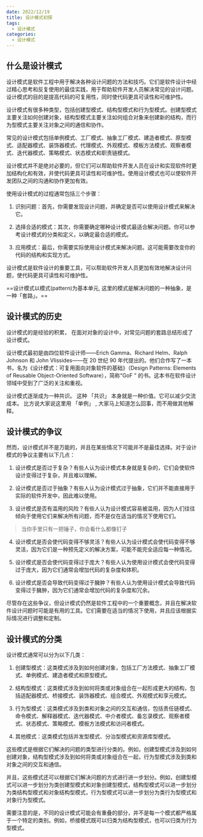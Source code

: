```yaml
---
date: 2022/12/19
title: 设计模式初探
tags: 
  - 设计模式
categories:
  - 设计模式
---
```


##  什么是设计模式
设计模式是软件工程中用于解决各种设计问题的方法和技巧。它们是软件设计中经过精心思考和反复使用的最佳实践，用于帮助软件开发人员解决常见的设计问题。设计模式的目的是提高代码的可复用性，同时使代码更具可读性和可维护性。

设计模式有很多种类型，包括创建型模式、结构型模式和行为型模式。创建型模式主要关注如何创建对象，结构型模式主要关注如何组合对象来创建新的结构，而行为型模式主要关注对象之间的通信和协作。

常见的设计模式包括单例模式、工厂模式、抽象工厂模式、建造者模式、原型模式、适配器模式、装饰器模式、代理模式、外观模式、模板方法模式、观察者模式、迭代器模式、策略模式、状态模式和职责链模式。

设计模式并不是绝对必要的，但它们可以帮助软件开发人员在设计和实现软件时更加结构化和有效，并使代码更具可读性和可维护性。使用设计模式也可以使软件开发团队之间的沟通和协作更加有效。

使用设计模式的过程通常包括三个步骤：

1.  识别问题：首先，你需要发现设计问题，并确定是否可以使用设计模式来解决它。
    
2.  选择合适的模式：其次，你需要确定哪种设计模式最适合解决问题。你可以参考设计模式的分类和定义，以确定最合适的模式。
    
3.  应用模式：最后，你需要实际使用设计模式来解决问题。这可能需要改变你的代码的结构和实现方式。
    
设计模式是软件设计的重要工具，可以帮助软件开发人员更加有效地解决设计问题，使代码更具可读性和可维护性。

==设计模式以模式(pattern)为基本单元, 这里的模式是解决问题的一种抽象，是一种「套路」。==

## 设计模式的历史

设计模式的是经验的积累， 在面对对象的设计中，对常见问题的套路总结形成了设计模式。

设计模式最初是由四位软件设计师——Erich Gamma、Richard Helm、Ralph Johnson 和 John Vlissides——在 20 世纪 90 年代提出的。他们合作写了一本书，名为《设计模式：可复用面向对象软件的基础》（Design Patterns: Elements of Reusable Object-Oriented Software），简称“GoF ” 的书。这本书在软件设计领域中受到了广泛的关注和重视。

设计模式逐渐成为一种共识。 这种 「共识」 本身就是一种价值。它可以减少交流成本。
比方说大家说这里用 「单例」 , 大家马上知道怎么回事，而不用做其他解释。

## 设计模式的争议
然而，设计模式并不是万能的，并且在某些情况下可能并不是最佳选择。对于设计模式的争议主要有以下几点：

1.  设计模式是否过于复杂？有些人认为设计模式本身就是复杂的，它们会使软件设计变得过于复杂，并且难以理解。
    
2.  设计模式是否过于抽象？有些人认为设计模式过于抽象，它们并不能直接用于实际的软件开发中，因此难以使用。
    
3.  设计模式是否有滥用的风险？有些人认为设计模式容易被滥用，因为人们往往倾向于使用它们来解决所有问题，而不是仅在适当的情况下使用它们。
> 当你手里只有一把锤子，你会看什么都像钉子

4.  设计模式是否会使代码变得不够灵活？有些人认为设计模式会使代码变得不够灵活，因为它们是一种预先定义的解决方案，可能不能完全适应每一种情况。

5.  设计模式是否会使代码变得过于庞大？有些人认为使用设计模式会使代码变得过于庞大，因为它们通常会增加代码的复杂度和体积。
    
6.  设计模式是否会导致代码变得过于臃肿？有些人认为使用设计模式会导致代码变得过于臃肿，因为它们通常会增加代码的复杂度和冗余。
    

尽管存在这些争议，但设计模式仍然是软件工程中的一个重要概念，并且在解决软件设计问题时可能是有用的工具。它们需要在适当的情况下使用，并且应该根据实际情况进行调整和定制。

## 设计模式的分类
设计模式通常可以分为以下几类：

1.  创建型模式：这类模式涉及到如何创建对象，包括工厂方法模式、抽象工厂模式、单例模式、建造者模式和原型模式。
    
2.  结构型模式：这类模式涉及到如何将类或对象组合在一起形成更大的结构，包括适配器模式、桥接模式、装饰器模式、组合模式、外观模式和享元模式。
    
3.  行为型模式：这类模式涉及到类和对象之间的交互和通信，包括责任链模式、命令模式、解释器模式、迭代器模式、中介者模式、备忘录模式、观察者模式、状态模式、策略模式、模板方法模式和访问者模式。
    
4.  其他模式：这类模式包括并发型模式、分治型模式和资源库型模式。
    

这些模式是根据它们解决的问题的类型进行分类的。例如，创建型模式涉及到如何创建对象，结构型模式涉及到如何将类或对象组合在一起，行为型模式涉及到类和对象之间的交互和通信。

并且，这些模式还可以根据它们解决问题的方式进行进一步划分。例如，创建型模式可以进一步划分为类创建型模式和对象创建型模式，结构型模式可以进一步划分为类结构型模式和对象结构型模式，行为型模式可以进一步划分为类行为型模式和对象行为型模式。

需要注意的是，不同的设计模式可能会有重叠的部分，并不是每一个模式都严格属于一个特定的类别。例如，桥接模式既可以归类为结构型模式，也可以归类为行为型模式。